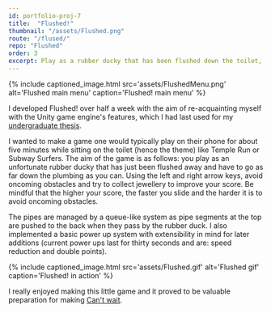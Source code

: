 ```yaml
---
id: portfolio-proj-7
title:  "Flushed!"
thumbnail: "/assets/Flushed.png"
route: "/flused/"
repo: "Flushed"
order: 3
excerpt: Play as a rubber ducky that has been flushed down the toilet, collect jewellery and avoid obstacles for a high score.
---
```

<!-- main content -->
{% include captioned_image.html src='assets/FlushedMenu.png' alt='Flushed main menu' caption='Flushed! main menu' %}

I developed Flushed! over half a week with the aim of re-acquainting myself with the Unity game engine's features, which I had last used for my [undergraduate thesis][proteinVisualiserLink].

I wanted to make a game one would typically play on their phone for about five minutes while sitting on the toilet (hence the theme) like Temple Run or Subway Surfers.
The aim of the game is as follows: you play as an unfortunate rubber ducky that has just been flushed away and have to go as far down the plumbing as you can. Using the left and right arrow keys, avoid oncoming obstacles and try to collect jewellery to improve your score. Be mindful that the higher your score, the faster you slide and the harder it is to avoid oncoming obstacles.

The pipes are managed by a queue-like system as pipe segments at the top are pushed to the back when they pass by the rubber duck. I also implemented a basic power up system with extensibility in mind for later additions (current power ups last for thirty seconds and are: speed reduction and double points).

{% include captioned_image.html src='assets/Flushed.gif' alt='Flushed gif' caption='Flushed! in action' %}

I really enjoyed making this little game and it proved to be valuable preparation for making [Can't wait][CantWait].

[proteinVisualiserLink]: {{site.url}}/Unity_Protein_Visualiser/
[CantWait]: {{site.url}}/Cant_Wait/
